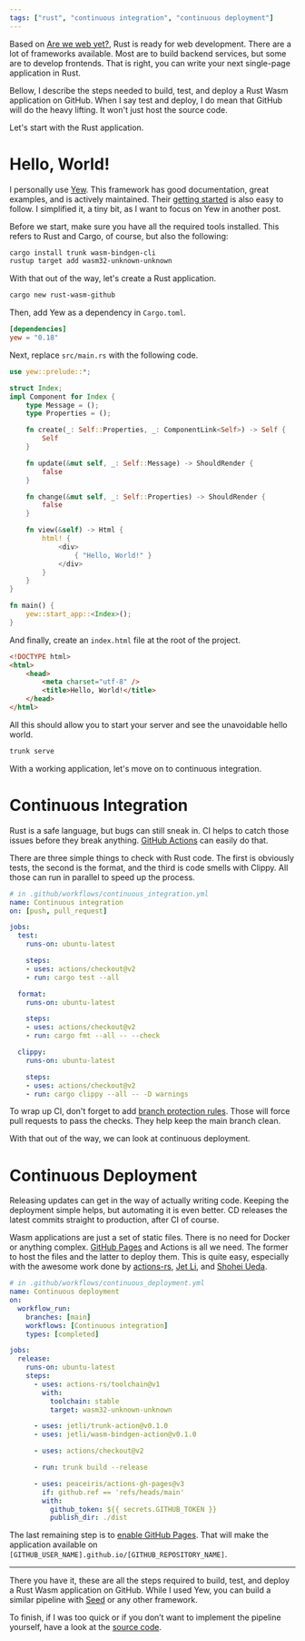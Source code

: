 ```yaml
---
tags: ["rust", "continuous integration", "continuous deployment"]
---
```


Based on [Are we web yet?](https://www.arewewebyet.org/), Rust is ready for web development. There are a lot of frameworks available. Most are to build backend services, but some are to develop frontends. That is right, you can write your next single-page application in Rust.

Bellow, I describe the steps needed to build, test, and deploy a Rust Wasm application on GitHub. When I say test and deploy, I do mean that GitHub will do the heavy lifting. It won't just host the source code.

Let's start with the Rust application.

# Hello, World!
I personally use [Yew](https://yew.rs/). This framework has good documentation, great examples, and is actively maintained. Their [getting started](https://yew.rs/getting-started/build-a-sample-app) is also easy to follow. I simplified it, a tiny bit, as I want to focus on Yew in another post.

Before we start, make sure you have all the required tools installed. This refers to Rust and Cargo, of course, but also the following:
```sh
cargo install trunk wasm-bindgen-cli
rustup target add wasm32-unknown-unknown
```

With that out of the way, let's create a Rust application.
```sh
cargo new rust-wasm-github
```

Then, add Yew as a dependency in `Cargo.toml`.
```toml
[dependencies]
yew = "0.18"
```

Next, replace `src/main.rs` with the following code.
```rust
use yew::prelude::*;

struct Index;
impl Component for Index {
    type Message = ();
    type Properties = ();

    fn create(_: Self::Properties, _: ComponentLink<Self>) -> Self {
        Self
    }

    fn update(&mut self, _: Self::Message) -> ShouldRender {
        false
    }

    fn change(&mut self, _: Self::Properties) -> ShouldRender {
        false
    }

    fn view(&self) -> Html {
        html! {
            <div>
                { "Hello, World!" }
            </div>
        }
    }
}

fn main() {
    yew::start_app::<Index>();
}
```

And finally, create an `index.html` file at the root of the project.
```html
<!DOCTYPE html>
<html>
    <head>
        <meta charset="utf-8" />
        <title>Hello, World!</title>
    </head>
</html>
```

All this should allow you to start your server and see the unavoidable hello world.
```sh
trunk serve
```

With a working application, let's move on to continuous integration.

# Continuous Integration
Rust is a safe language, but bugs can still sneak in. CI helps to catch those issues before they break anything. [GitHub Actions](https://github.com/features/actions) can easily do that.

There are three simple things to check with Rust code. The first is obviously tests, the second is the format, and the third is code smells with Clippy. All those can run in parallel to speed up the process.

```yaml
# in .github/workflows/continuous_integration.yml
name: Continuous integration
on: [push, pull_request]

jobs:
  test:
    runs-on: ubuntu-latest

    steps:
    - uses: actions/checkout@v2
    - run: cargo test --all

  format:
    runs-on: ubuntu-latest

    steps:
    - uses: actions/checkout@v2
    - run: cargo fmt --all -- --check

  clippy:
    runs-on: ubuntu-latest

    steps:
    - uses: actions/checkout@v2
    - run: cargo clippy --all -- -D warnings
```

To wrap up CI, don't forget to add [branch protection rules](https://docs.github.com/en/github/administering-a-repository/defining-the-mergeability-of-pull-requests/managing-a-branch-protection-rule). Those will force pull requests to pass the checks. They help keep the main branch clean.

With that out of the way, we can look at continuous deployment.

# Continuous Deployment
Releasing updates can get in the way of actually writing code. Keeping the deployment simple helps, but automating it is even better. CD releases the latest commits straight to production, after CI of course.

Wasm applications are just a set of static files. There is no need for Docker or anything complex. [GitHub Pages](https://pages.github.com/) and Actions is all we need. The former to host the files and the latter to deploy them. This is quite easy, especially with the awesome work done by [actions-rs](https://github.com/actions-rs), [Jet Li](https://github.com/jetli), and [Shohei Ueda](https://github.com/peaceiris).

```yaml
# in .github/workflows/continuous_deployment.yml
name: Continuous deployment
on:
  workflow_run:
    branches: [main]
    workflows: [Continuous integration]
    types: [completed]

jobs:
  release:
    runs-on: ubuntu-latest
    steps:
      - uses: actions-rs/toolchain@v1
        with:
          toolchain: stable
          target: wasm32-unknown-unknown

      - uses: jetli/trunk-action@v0.1.0
      - uses: jetli/wasm-bindgen-action@v0.1.0

      - uses: actions/checkout@v2

      - run: trunk build --release

      - uses: peaceiris/actions-gh-pages@v3
        if: github.ref == 'refs/heads/main'
        with:
          github_token: ${{ secrets.GITHUB_TOKEN }}
          publish_dir: ./dist
```

The last remaining step is to [enable GitHub Pages](https://docs.github.com/en/pages/getting-started-with-github-pages/configuring-a-publishing-source-for-your-github-pages-site). That will make the application available on `[GITHUB_USER_NAME].github.io/[GITHUB_REPOSITORY_NAME]`.

---

There you have it, these are all the steps required to build, test, and deploy a Rust Wasm application on GitHub. While I used Yew, you can build a similar pipeline with [Seed](https://seed-rs.org/) or any other framework.

To finish, if I was too quick or if you don’t want to implement the pipeline yourself, have a look at the [source code](https://github.com/plippe/rust-wasm-github/).
